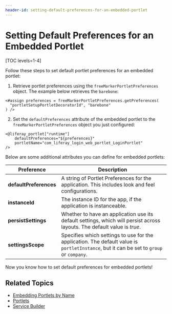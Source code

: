 ```yaml
---
header-id: setting-default-preferences-for-an-embedded-portlet
---
```


# Setting Default Preferences for an Embedded Portlet

[TOC levels=1-4]

Follow these steps to set default portlet preferences for an embedded portlet:

1.  Retrieve portlet preferences using the `freeMarkerPortletPreferences` 
    object. The example below retrieves the `barebone`:

```markup
<#assign preferences = freeMarkerPortletPreferences.getPreferences(
  "portletSetupPortletDecoratorId", "barebone"
) />
 ```
 
2.  Set the `defaultPreferences` attribute of the embedded portlet to the 
    `freeMarkerPortletPreferences` object you just configured:

```markup
<@liferay_portlet["runtime"]
    defaultPreferences="${preferences}"
    portletName="com_liferay_login_web_portlet_LoginPortlet"
/>
```

Below are some additional attributes you can define for embedded portlets:

| Preference | Description |
| --- | --- |
| **defaultPreferences** | A string of Portlet Preferences for the application. This includes look and feel configurations. |
| **instanceId** | The instance ID for the app, if the application is instanceable. |
| **persistSettings** | Whether to have an application use its default settings, which will persist across layouts. The default value is *true*. |
| **settingsScope** | Specifies which settings to use for the application. The default value is `portletInstance`, but it can be set to `group` or `company`. |

Now you know how to set default preferences for embedded portlets! 

## Related Topics

- [Embedding Portlets by Name](/docs/7-2/frameworks/-/knowledge_base/f/embedding-a-portlet-by-portlet-name)
- [Portlets](/docs/7-2/frameworks/-/knowledge_base/f/portlets)
- [Service Builder](/docs/7-2/frameworks/-/knowledge_base/f/service-builder)
